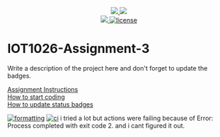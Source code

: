 <p align="center">
	<a href="https://github.com/muskan12388/IOT1026-Assignment-3/actions/workflows/ci.yml">
    <img src="https://github.com/muskan12388/IOT1026-Assignment-3/actions/workflows/ci.yml/badge.svg"/>
    </a>
	<a href="https://github.com/muskan12388/IOT1026-Assignment-3/actions/workflows/formatting.yml">
    <img src="https://github.com/muskan12388/IOT1026-Assignment-3/actions/workflows/formatting.yml/badge.svg"/>
	<br/>
    <a href="https://codecov.io/gh/muskan12388/IOT1026-Assignment-3" > 
    <img src="https://codecov.io/gh/muskan12388/IOT1026-Assignment-3/branch/main/graph/badge.svg?token=JS0857X5JD"/> 
	<img title="MIT License" alt="license" src="https://img.shields.io/badge/license-MIT-informational?style=flat-square">	
    </a>
</p>

# IOT1026-Assignment-3
Write a description of the project here and don't forget to update the badges.  

[Assignment Instructions](docs/instructions.md)  
[How to start coding](docs/how-to-use.md)  
[How to update status badges](docs/how-to-update-badges.md)


[![formatting](https://github.com/muskan12388/IOT1026-Assignment-3/actions/workflows/formatting.yml/badge.svg)](https://github.com/muskan12388/IOT1026-Assignment-3/actions/workflows/formatting.yml)
[![ci](https://github.com/muskan12388/IOT1026-Assignment-3/actions/workflows/ci.yml/badge.svg)](https://github.com/muskan12388/IOT1026-Assignment-3/actions/workflows/ci.yml)
 i tried a lot but actions were failing because of Error: Process completed with exit code 2. and i cant figured it out.